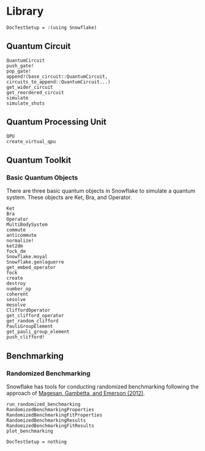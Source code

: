 # Library

```@meta
DocTestSetup = :(using Snowflake)
```


## Quantum Circuit
```@docs
QuantumCircuit
push_gate!
pop_gate!
append!(base_circuit::QuantumCircuit, circuits_to_append::QuantumCircuit...)
get_wider_circuit
get_reordered_circuit
simulate
simulate_shots
```
## Quantum Processing Unit
```@docs
QPU
create_virtual_qpu
```

## Quantum Toolkit

### Basic Quantum Objects

There are three basic quantum objects in Snowflake to simulate a quantum system. These objects are Ket, Bra, and Operator.

```@docs
Ket
Bra
Operator
MultiBodySystem
commute
anticommute
normalize!
ket2dm
fock_dm
Snowflake.moyal
Snowflake.genlaguerre
get_embed_operator
fock
create
destroy
number_op
coherent
sesolve
mesolve
CliffordOperator
get_clifford_operator
get_random_clifford
PauliGroupElement
get_pauli_group_element
push_clifford!
```

## Benchmarking
### Randomized Benchmarking
Snowflake has tools for conducting randomized benchmarking following the approach of
[Magesan, Gambetta, and Emerson (2012)](http://dx.doi.org/10.1103/PhysRevA.85.042311).

```@docs
run_randomized_benchmarking
RandomizedBenchmarkingProperties
RandomizedBenchmarkingFitProperties
RandomizedBenchmarkingResults
RandomizedBenchmarkingFitResults
plot_benchmarking
```

```@meta
DocTestSetup = nothing
```
